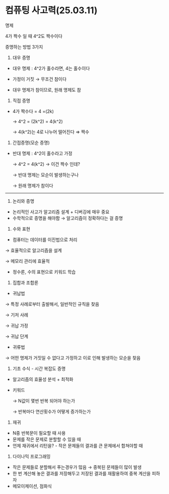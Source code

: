 # 컴퓨팅 사고력(25.03.11)

명제

4가 짝수 일 때 4^2도 짝수이다

증명하는 방법 3가지

1. 대우 증명
- 대우 명제 : 4^2가 홀수라면, 4는 홀수이다

 - 가정이 거짓 → 무조건 참이다

 - 대우 명제가 참이므로, 원래 명제도 참

1. 직접 증명
- 4가 짝수다 = 4 =(2k)

  → 4^2 = (2k^2) = 4(k^2)

  → 4(k^2)는 4로 나누어 떨어진다 ⇒ 짝수

1. 간접증명(모순 증명)
- 반대 명제 : 4^2이 홀수라고 가정

  → 4^2 = 4(k^2) → 이건 짝수 인데?

  → 반대 명제는 모순이 발생하는구나

  → 원래 명제가 참이다

---

1. 논리와 증명
- 논리적인 사고가 알고리즘 설계 + 디버깅에 매우 중요
- 수학적으로 증명을 해야함 → 알고리즘이 정확하다는 걸 증명

1. 수와 표현
- 컴퓨터는 데이터를 이진법으로 처리

→ 효율적으로 알고리즘을 설계

→ 메모리 관리에 효율적

- 정수론, 수의 표현으로 키워드 학습

1. 집합과 조합론
- 귀납법

→ 특정 사례로부터 출발해서, 일반적인 규칙을 찾음

→ 기저 사례

→ 귀납 가정

→ 귀납 단계

- 귀류법

→ 어떤 명제가 거짓일 수 없다고 가정하고 이로 인해 발생하는 모순을 찾음

1. 기초 수식 - 시간 복잡도 증명
- 알고리즘의 효율성 분석 + 최적화
- 키워드

  → N값이 몇번 반복 되어야 하는가

  → 반복마다 연산횟수가 어떻게 증가하는가

1. 재귀
- N중 반복문이 필요할 때 사용
- 문제를 작은 문제로 분할할 수 있을 때
- 언제 재귀에서 리턴을? - 작은 문제들의 결과를 큰 문제에서 합쳐야할 때

1. 다이나믹 프로그래밍
- 작은 문제들로 분할해서 푸는경우가 많음 → 중복된 문제들이 많이 발생
- 한 번 계산해 놓은 결과를 저장해두고 저장된 결과를 재활용하여 중복 계산을 피하자
- 메모이제이션, 점화식